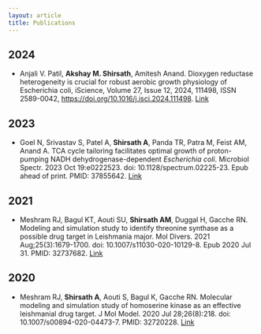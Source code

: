 ```yaml
---
layout: article
title: Publications
---
```

## 2024
* Anjali V. Patil, **Akshay M. Shirsath**, Amitesh Anand. Dioxygen reductase heterogeneity is crucial for robust aerobic growth physiology of Escherichia coli, iScience, Volume 27, Issue 12, 2024, 111498, ISSN 2589-0042, https://doi.org/10.1016/j.isci.2024.111498.
<a class="button button--primary button--rounded button--xs" href="https://doi.org/10.1016/j.isci.2024.111498">Link</a>

## 2023
* Goel N, Srivastav S, Patel A, **Shirsath A**, Panda TR, Patra M, Feist AM, Anand A. TCA cycle tailoring facilitates optimal growth of proton-pumping NADH dehydrogenase-dependent _Escherichia coli_. Microbiol Spectr. 2023 Oct 19:e0222523. doi: 10.1128/spectrum.02225-23. Epub ahead of print. PMID: 37855642.
<a class="button button--primary button--rounded button--xs" href="https://journals.asm.org/doi/10.1128/spectrum.02225-23">Link</a>

## 2021
* Meshram RJ, Bagul KT, Aouti SU, **Shirsath AM**, Duggal H, Gacche RN. Modeling and simulation study to identify threonine synthase as a possible drug target in Leishmania major. Mol Divers. 2021 Aug;25(3):1679-1700. doi: 10.1007/s11030-020-10129-8. Epub 2020 Jul 31. PMID: 32737682.
<a class="button button--primary button--rounded button--xs" href="https://link.springer.com/article/10.1007/s11030-020-10129-8">Link</a> 

## 2020
* Meshram RJ, **Shirsath A**, Aouti S, Bagul K, Gacche RN. Molecular modeling and simulation study of homoserine kinase as an effective leishmanial drug target. J Mol Model. 2020 Jul 28;26(8):218. doi: 10.1007/s00894-020-04473-7. PMID: 32720228.
<a class="button button--primary button--rounded button--xs" href="https://link.springer.com/article/10.1007/s00894-020-04473-7">Link</a> 
